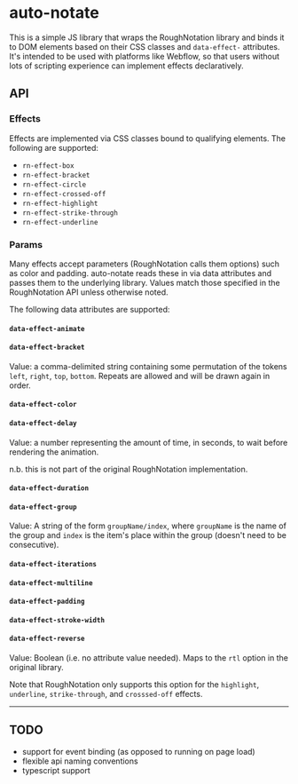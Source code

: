 # auto-notate

This is a simple JS library that wraps the RoughNotation library and binds it to DOM elements based on their CSS classes and `data-effect-` attributes. It's intended to be used with platforms like Webflow, so that users without lots of scripting experience can implement effects declaratively.

## API

### Effects

Effects are implemented via CSS classes bound to qualifying elements. The following are supported:

- `rn-effect-box`
- `rn-effect-bracket`
- `rn-effect-circle`
- `rn-effect-crossed-off`
- `rn-effect-highlight`
- `rn-effect-strike-through`
- `rn-effect-underline`

### Params

Many effects accept parameters (RoughNotation calls them options) such as color and padding. auto-notate reads these in via data attributes and passes them to the underlying library. Values match those specified in the RoughNotation API unless otherwise noted.

The following data attributes are supported:

#### `data-effect-animate`
#### `data-effect-bracket`

Value: a comma-delimited string containing some permutation of the tokens `left`, `right`, `top`, `bottom`. Repeats are allowed and will be drawn again in order.

#### `data-effect-color`
#### `data-effect-delay`

Value: a number representing the amount of time, in seconds, to wait before rendering the animation.

n.b. this is not part of the original RoughNotation implementation.

#### `data-effect-duration`
#### `data-effect-group`

Value: A string of the form `groupName/index`, where `groupName` is the name of the group and `index` is the item's place within the group (doesn't need to be consecutive).

#### `data-effect-iterations`
#### `data-effect-multiline`
#### `data-effect-padding`
#### `data-effect-stroke-width`
#### `data-effect-reverse`

Value: Boolean (i.e. no attribute value needed). Maps to the `rtl` option in the original library.

Note that RoughNotation only supports this option for the `highlight`, `underline`, `strike-through`, and `crosssed-off` effects.

---

## TODO

- support for event binding (as opposed to running on page load)
- flexible api naming conventions
- typescript support
